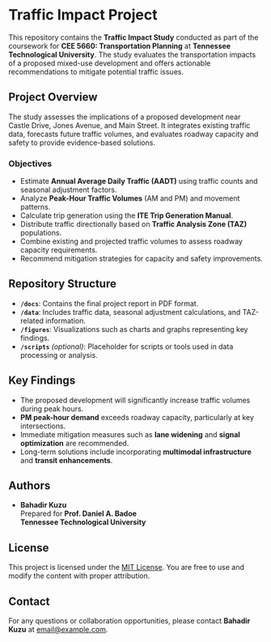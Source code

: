 # Traffic Impact Project

This repository contains the **Traffic Impact Study** conducted as part of the coursework for **CEE 5660: Transportation Planning** at **Tennessee Technological University**. The study evaluates the transportation impacts of a proposed mixed-use development and offers actionable recommendations to mitigate potential traffic issues.

## Project Overview
The study assesses the implications of a proposed development near Castle Drive, Jones Avenue, and Main Street. It integrates existing traffic data, forecasts future traffic volumes, and evaluates roadway capacity and safety to provide evidence-based solutions.

### Objectives
- Estimate **Annual Average Daily Traffic (AADT)** using traffic counts and seasonal adjustment factors.
- Analyze **Peak-Hour Traffic Volumes** (AM and PM) and movement patterns.
- Calculate trip generation using the **ITE Trip Generation Manual**.
- Distribute traffic directionally based on **Traffic Analysis Zone (TAZ)** populations.
- Combine existing and projected traffic volumes to assess roadway capacity requirements.
- Recommend mitigation strategies for capacity and safety improvements.

## Repository Structure
- **`/docs`**: Contains the final project report in PDF format.
- **`/data`**: Includes traffic data, seasonal adjustment calculations, and TAZ-related information.
- **`/figures`**: Visualizations such as charts and graphs representing key findings.
- **`/scripts`** *(optional)*: Placeholder for scripts or tools used in data processing or analysis.

## Key Findings
- The proposed development will significantly increase traffic volumes during peak hours.
- **PM peak-hour demand** exceeds roadway capacity, particularly at key intersections.
- Immediate mitigation measures such as **lane widening** and **signal optimization** are recommended.
- Long-term solutions include incorporating **multimodal infrastructure** and **transit enhancements**.

## Authors
- **Bahadir Kuzu**  
  Prepared for **Prof. Daniel A. Badoe**  
  **Tennessee Technological University**

## License
This project is licensed under the [MIT License](LICENSE). You are free to use and modify the content with proper attribution.

## Contact
For any questions or collaboration opportunities, please contact **Bahadir Kuzu** at [email@example.com](mailto:email@example.com).
